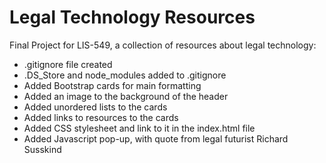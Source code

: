 # Legal Technology Resources

Final Project for LIS-549, a collection of resources about legal technology:

- .gitignore file created
- .DS_Store and node_modules added to .gitignore
- Added Bootstrap cards for main formatting
- Added an image to the background of the header
- Added unordered lists to the cards
- Added links to resources to the cards
- Added CSS stylesheet and link to it in the index.html file
- Added Javascript pop-up, with quote from legal futurist Richard Susskind
